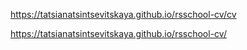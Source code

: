 https://tatsianatsintsevitskaya.github.io/rsschool-cv/cv

https://tatsianatsintsevitskaya.github.io/rsschool-cv/
